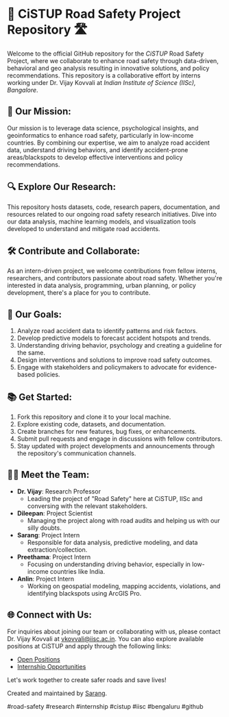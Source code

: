 
# 🚦 CiSTUP Road Safety Project Repository 🛣️

Welcome to the official GitHub repository for the *CiSTUP* Road Safety Project, where we collaborate to enhance road safety through data-driven, behavioral and geo analysis resulting in innovative solutions, and policy recommendations.  This repository is a collaborative effort by interns working under Dr. Vijay Kovvali at *Indian Institute of Science (IISc), Bangalore*.

## 🎯 Our Mission:
Our mission is to leverage data science, psychological insights, and geoinformatics to enhance road safety, particularly in low-income countries. By combining our expertise, we aim to analyze road accident data, understand driving behaviors, and identify accident-prone areas/blackspots to develop effective interventions and policy recommendations.

## 🔍 Explore Our Research:
This repository hosts datasets, code, research papers, documentation, and resources related to our ongoing road safety research initiatives. Dive into our data analysis, machine learning models, and visualization tools developed to understand and mitigate road accidents.

## 🛠️ Contribute and Collaborate:
As an intern-driven project, we welcome contributions from fellow interns, researchers, and contributors passionate about road safety. Whether you're interested in data analysis, programming, urban planning, or policy development, there's a place for you to contribute.

## 🌟 Our Goals:
1. Analyze road accident data to identify patterns and risk factors.
2. Develop predictive models to forecast accident hotspots and trends.
3. Understanding driving behavior, psychology and creating a guideline for the same.
4. Design interventions and solutions to improve road safety outcomes.
5. Engage with stakeholders and policymakers to advocate for evidence-based policies.

## 📚 Get Started:
1. Fork this repository and clone it to your local machine.
2. Explore existing code, datasets, and documentation.
3. Create branches for new features, bug fixes, or enhancements.
4. Submit pull requests and engage in discussions with fellow contributors.
5. Stay updated with project developments and announcements through the repository's communication channels.

## 👩‍💼 Meet the Team:
- **Dr. Vijay**: Research Professor
  - Leading the project of "Road Safety" here at CiSTUP, IISc and conversing with the relevant stakeholders.
- **Dileepan**: Project Scientist
  - Managing the project along with road audits and helping us with our silly doubts.
- **Sarang**: Project Intern
  - Responsible for data analysis, predictive modeling, and data extraction/collection.
- **Preethama**: Project Intern
  - Focusing on understanding driving behavior, especially in low-income countries like India.
- **Anlin**: Project Intern
  - Working on geospatial modeling, mapping accidents, violations, and identifying blackspots using ArcGIS Pro.

## 🌐 Connect with Us:
For inquiries about joining our team or collaborating with us, please contact Dr. Vijay Kovvali at [vkovvali@iisc.ac.in](mailto:vkovvali@iisc.ac.in). You can also explore available positions at CiSTUP and apply through the following links:
- [Open Positions](https://cistup.iisc.ac.in/CiSTUP_Website/pages/careers/open-positions.php)
- [Internship Opportunities](https://cistup.iisc.ac.in/CiSTUP_Website/pages/careers/internship.php)

Let's work together to create safer roads and save lives!

Created and maintained by [Sarang](https://github.com/Sarang-1407).

#road-safety #research #internship #cistup #iisc #bengaluru #github

